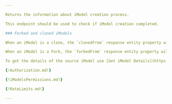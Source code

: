 ```yaml
---

Returns the information about iModel creation process.

This endpoint should be used to check if iModel creation completed.

### Forked and cloned iModels

When an iModel is a clone, the `clonedFrom` response entity property will contain information about the source iModel from which this iModel was created, otherwise it will be `null`. For more information on iModel cloning please refer to the [Clone iModel](https://developer.bentley.com/apis/imodels-v2/operations/clone-imodel/) operation documentation.

When an iModel is a Fork, the `forkedFrom` response entity property will contain information about the source iModel from which this iModel was created, otherwise it will be `null`. For more information on iModel forking please refer to the [Fork iModel](https://developer.bentley.com/apis/imodels-v2/operations/fork-imodel/) operation documentation.

To get the details of the source iModel use [Get iModel Details](https://developer.bentley.com/apis/imodels-v2/operations/get-imodel-details/) operation with id value taken from `clonedFrom.iModelId` or `forkedFrom.iModelId`.

{!Authorization.md!}

{!iModelsPermissions.md!}

{!RateLimits.md!}

---
```

